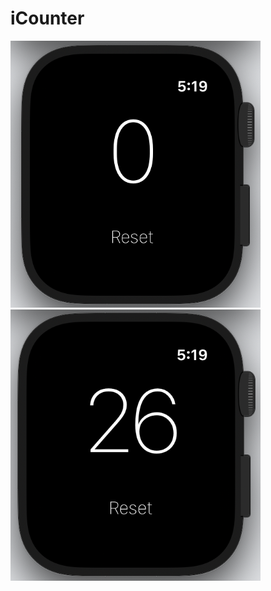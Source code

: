 # iCounter

<p float="left">
  <img src="https://github.com/faizan-tariq/iCounter/blob/master/w1.png" width="400"/>
  <img src="https://github.com/faizan-tariq/iCounter/blob/master/w2.png" width="400"/>
</p>

